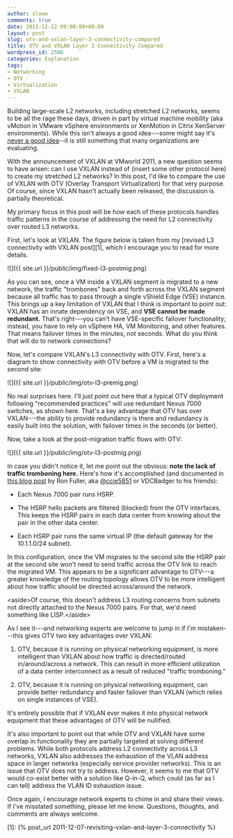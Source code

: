 ```yaml
---
author: slowe
comments: true
date: 2011-12-22 09:00:00+00:00
layout: post
slug: otv-and-vxlan-layer-3-connectivity-compared
title: OTV and VXLAN Layer 3 Connectivity Compared
wordpress_id: 2506
categories: Explanation
tags:
- Networking
- OTV
- Virtualization
- VXLAN
---
```


Building large-scale L2 networks, including stretched L2 networks, seems to be all the rage these days, driven in part by virtual machine mobility (aka vMotion in VMware vSphere environments or XenMotion in Citrix XenServer environments). While this isn't always a good idea---some might say it's [never a good idea](http://blog.ioshints.info/2011/12/large-scale-l2-dci-true-story.html)--it is still something that many organizations are evaluating.

With the announcement of VXLAN at VMworld 2011, a new question seems to have arisen: can I use VXLAN instead of (insert some other protocol here) to create my stretched L2 networks? In this post, I'd like to compare the use of VXLAN with OTV (Overlay Transport Virtualization) for that very purpose. Of course, since VXLAN hasn't actually been released, the discussion is partially theoretical.

My primary focus in this post will be how each of these protocols handles traffic patterns in the course of addressing the need for L2 connectivity over routed L3 networks.

First, let's look at VXLAN. The figure below is taken from my [revised L3 connectivity with VXLAN post][1], which I encourage you to read for more details.

![]({{ site.url }}/public/img/fixed-l3-postmig.png)

As you can see, once a VM inside a VXLAN segment is migrated to a new network, the traffic "trombones" back and forth across the VXLAN segment because all traffic has to pass through a single vShield Edge (VSE) instance. This brings up a key limitation of VXLAN that I think is important to point out: VXLAN has an innate dependency on VSE, and **VSE cannot be made redundant.** That's right---you can't have VSE-specific failover functionality; instead, you have to rely on vSphere HA, VM Monitoring, and other features. That means failover times in the minutes, not seconds. What do you think that will do to network connections?

Now, let's compare VXLAN's L3 connectivity with OTV. First, here's a diagram to show connectivity with OTV before a VM is migrated to the second site:

![]({{ site.url }}/public/img/otv-l3-premig.png)

No real surprises here. I'll just point out here that a typical OTV deployment following "recommended practices" will use redundant Nexus 7000 switches, as shown here. That's a key advantage that OTV has over VXLAN---the ability to provide redundancy is there and redundancy is easily built into the solution, with failover times in the seconds (or better).

Now, take a look at the post-migration traffic flows with OTV:

![]({{ site.url }}/public/img/otv-l3-postmig.png)

In case you didn't notice it, let me point out the obvious: **note the lack of traffic tromboning here.** Here's how it's accomplished (and documented in [this blog post](http://ccie5851.blogspot.com/2011/03/otv-deep-dive-part-3.html) by Ron Fuller, aka [@ccie5851](http://twitter.com/ccie5851) or VDCBadger to his friends):

* Each Nexus 7000 pair runs HSRP.

* The HSRP hello packets are filtered (blocked) from the OTV interfaces. This keeps the HSRP pairs in each data center from knowing about the pair in the other data center.

* Each HSRP pair runs the same virtual IP (the default gateway for the 10.1.1.0/24 subnet).

In this configuration, once the VM migrates to the second site the HSRP pair at the second site won't need to send traffic across the OTV link to reach the migrated VM. This appears to be a significant advantage to OTV---a greater knowledge of the routing topology allows OTV to be more intelligent about how traffic should be directed across/around the network.

&lt;aside&gt;Of course, this doesn't address L3 routing concerns from subnets not directly attached to the Nexus 7000 pairs. For that, we'd need something like LISP.&lt;/aside&gt;

As I see it---and networking experts are welcome to jump in if I'm mistaken---this gives OTV two key advantages over VXLAN:

1. OTV, because it is running on physical networking equipment, is more intelligent than VXLAN about how traffic is directed/routed in/around/across a network. This can result in more efficient utilization of a data center interconnect as a result of reduced "traffic tromboning."

2. OTV, because it is running on physical networking equipment, can provide better redundancy and faster failover than VXLAN (which relies on single instances of VSE).

It's entirely possible that if VXLAN ever makes it into physical network equipment that these advantages of OTV will be nullified.

It's also important to point out that while OTV and VXLAN have some overlap in functionality they are partially targeted at solving different problems. While both protocols address L2 connectivity across L3 networks, VXLAN also addresses the exhaustion of the VLAN address space in larger networks (especially service provider networks). This is an issue that OTV does not try to address. However, it seems to me that OTV would co-exist better with a solution like Q-in-Q, which could (as far as I can tell) address the VLAN ID exhaustion issue.

Once again, I encourage network experts to chime in and share their views. If I've misstated something, please let me know. Questions, thoughts, and comments are always welcome.

[1]: {% post_url 2011-12-07-revisiting-vxlan-and-layer-3-connectivity %}

